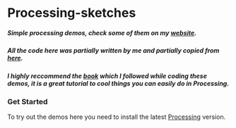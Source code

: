 # Processing-sketches
##### Simple processing demos, check some of them on my [website](https://ricsinaruto.github.io/website/). 
##### All the code here was partially written by me and partially copied from [here](https://github.com/shiffman/The-Nature-of-Code-Examples).
##### I highly reccommend the [book](http://natureofcode.com/book/preface/) which I followed while coding these demos, it is a great tutorial to cool things you can easily do in Processing.

### Get Started
To try out the demos here you need to install the latest [Processing](https://processing.org/download/) version.


